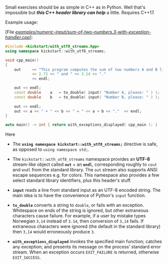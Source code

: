Small exercises should be as simple in C++ as in Python. Well that's impossible but ***this C++ header library can help*** a little. Requires C++17.

Example usage:

\[File [*examples/numeric-input/sum-of-two-numbers.3-with-exception-handler.cpp*](source/examples/numeric-input/sum-of-two-numbers.3-with-exception-handler.cpp)\]:
~~~cpp
#include <kickstart/with_utf8_streams.hpp>
using namespace kickstart::with_utf8_streams;

void cpp_main()
{
    out     << "This program computes the sum of two numbers A and B like "
            << 2.72 << " and " << 3.14 << "."
            << endl;

    out << endl;
    const double    a   = to_double( input( "Number A, please: " ) );
    const double    b   = to_double( input( "Number B, please: " ) );
    
    out << endl;
    out << a << " + " << b << " = " << a + b << "."  << endl;
}

auto main() -> int { return with_exceptions_displayed( cpp_main ); }
~~~

Here

* The **`using namespace kickstart::with_utf8_streams;`** directive is safe, as opposed to `using namespace std;`.

* The `kickstart::with_utf8_streams` namespace provides an **UTF-8** stream-like object called **`out`** + an **`endl`**, corresponding roughly to `cout` and `endl` from the standard library. The `out` stream also supports ANSI escape sequences e.g. for colors. This namespace also provides a few select standard library identifiers, plus this header's stuff.

* **`input`** reads a line from standard input as an UTF-8 encoded string. The main idea is to have the convenience of Python's `input` function.

* **`to_double`** converts a string to `double`, or fails with an exception. Whitespace on ends of the string is ignored, but other extraneous characters cause failure. For example, if a user by mistake  types Norwegian `3,14` instead of `3.14`, then conversion of `3,14` fails. If extraneous characters were ignored (the default in the standard library) then `3,14` would erroneously produce `3`.

* **`with_exceptions_displayed`** invokes the specified main function; catches any exception; and presents its message on the process’ standard error stream.  When an exception occurs `EXIT_FAILURE` is returned, otherwise `EXIT_SUCCESS`.
